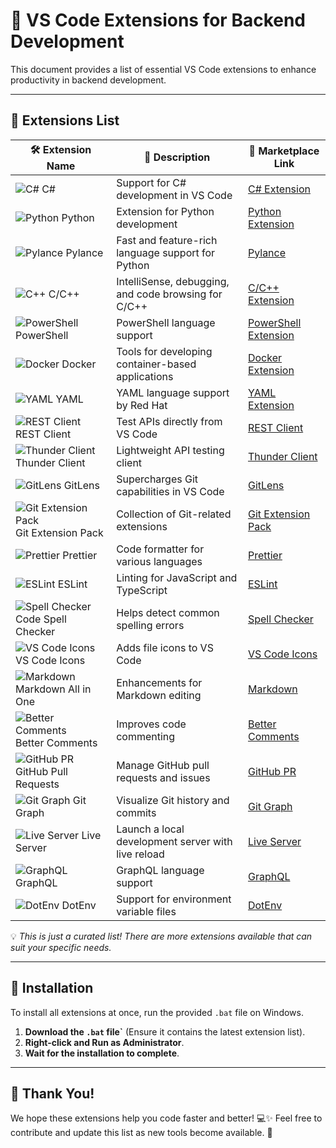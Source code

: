 # 🚀 VS Code Extensions for Backend Development

This document provides a list of essential VS Code extensions to enhance productivity in backend development.  

---

## 📌 Extensions List

| 🛠️ Extension Name | 📌 Description | 🔗 Marketplace Link |
|---------------|-------------|--------------------------|
| ![C#](https://img.icons8.com/color/48/000000/c-sharp-logo.png) C# | Support for C# development in VS Code | [C# Extension](https://marketplace.visualstudio.com/items?itemName=ms-dotnettools.csharp) |
| ![Python](https://img.icons8.com/color/48/000000/python.png) Python | Extension for Python development | [Python Extension](https://marketplace.visualstudio.com/items?itemName=ms-python.python) |
| ![Pylance](https://img.icons8.com/color/48/000000/code.png) Pylance | Fast and feature-rich language support for Python | [Pylance](https://marketplace.visualstudio.com/items?itemName=ms-python.vscode-pylance) |
| ![C++](https://img.icons8.com/color/48/000000/c-plus-plus-logo.png) C/C++ | IntelliSense, debugging, and code browsing for C/C++ | [C/C++ Extension](https://marketplace.visualstudio.com/items?itemName=ms-vscode.cpptools) |
| ![PowerShell](https://img.icons8.com/color/48/000000/powershell.png) PowerShell | PowerShell language support | [PowerShell Extension](https://marketplace.visualstudio.com/items?itemName=ms-vscode.powershell) |
| ![Docker](https://img.icons8.com/color/48/000000/docker.png) Docker | Tools for developing container-based applications | [Docker Extension](https://marketplace.visualstudio.com/items?itemName=ms-azuretools.vscode-docker) |
| ![YAML](https://img.icons8.com/color/48/000000/yaml.png) YAML | YAML language support by Red Hat | [YAML Extension](https://marketplace.visualstudio.com/items?itemName=redhat.vscode-yaml) |
| ![REST Client](https://img.icons8.com/color/48/000000/api.png) REST Client | Test APIs directly from VS Code | [REST Client](https://marketplace.visualstudio.com/items?itemName=humao.rest-client) |
| ![Thunder Client](https://img.icons8.com/color/48/000000/api-settings.png) Thunder Client | Lightweight API testing client | [Thunder Client](https://marketplace.visualstudio.com/items?itemName=rangav.vscode-thunder-client) |
| ![GitLens](https://img.icons8.com/color/48/000000/git.png) GitLens | Supercharges Git capabilities in VS Code | [GitLens](https://marketplace.visualstudio.com/items?itemName=eamodio.gitlens) |
| ![Git Extension Pack](https://img.icons8.com/color/48/000000/git.png) Git Extension Pack | Collection of Git-related extensions | [Git Extension Pack](https://marketplace.visualstudio.com/items?itemName=donjayamanne.git-extension-pack) |
| ![Prettier](https://img.icons8.com/color/48/000000/code.png) Prettier | Code formatter for various languages | [Prettier](https://marketplace.visualstudio.com/items?itemName=esbenp.prettier-vscode) |
| ![ESLint](https://img.icons8.com/color/48/000000/lint.png) ESLint | Linting for JavaScript and TypeScript | [ESLint](https://marketplace.visualstudio.com/items?itemName=dbaeumer.vscode-eslint) |
| ![Spell Checker](https://img.icons8.com/color/48/000000/spell-check.png) Code Spell Checker | Helps detect common spelling errors | [Spell Checker](https://marketplace.visualstudio.com/items?itemName=streetsidesoftware.code-spell-checker) |
| ![VS Code Icons](https://img.icons8.com/color/48/000000/icons8.png) VS Code Icons | Adds file icons to VS Code | [VS Code Icons](https://marketplace.visualstudio.com/items?itemName=vscode-icons-team.vscode-icons) |
| ![Markdown](https://img.icons8.com/color/48/000000/markdown.png) Markdown All in One | Enhancements for Markdown editing | [Markdown](https://marketplace.visualstudio.com/items?itemName=yzhang.markdown-all-in-one) |
| ![Better Comments](https://img.icons8.com/color/48/000000/comments.png) Better Comments | Improves code commenting | [Better Comments](https://marketplace.visualstudio.com/items?itemName=aaron-bond.better-comments) |
| ![GitHub PR](https://img.icons8.com/color/48/000000/github.png) GitHub Pull Requests | Manage GitHub pull requests and issues | [GitHub PR](https://marketplace.visualstudio.com/items?itemName=github.vscode-pull-request-github) |
| ![Git Graph](https://img.icons8.com/color/48/000000/git-commit.png) Git Graph | Visualize Git history and commits | [Git Graph](https://marketplace.visualstudio.com/items?itemName=mhutchie.git-graph) |
| ![Live Server](https://img.icons8.com/color/48/000000/server.png) Live Server | Launch a local development server with live reload | [Live Server](https://marketplace.visualstudio.com/items?itemName=ms-vscode.live-server) |
| ![GraphQL](https://img.icons8.com/color/48/000000/graphql.png) GraphQL | GraphQL language support | [GraphQL](https://marketplace.visualstudio.com/items?itemName=vscode-graphql.vscode-graphql) |
| ![DotEnv](https://img.icons8.com/color/48/000000/env.png) DotEnv | Support for environment variable files | [DotEnv](https://marketplace.visualstudio.com/items?itemName=mikestead.dotenv) |

💡 *This is just a curated list! There are more extensions available that can suit your specific needs.*

---

## 📌 Installation
To install all extensions at once, run the provided `.bat` file on Windows.

1. **Download the `.bat` file`** (Ensure it contains the latest extension list).
2. **Right-click and Run as Administrator**.
3. **Wait for the installation to complete**.

---

## 🙌 Thank You!
We hope these extensions help you code faster and better! 💻✨ Feel free to contribute and update this list as new tools become available. 🚀

